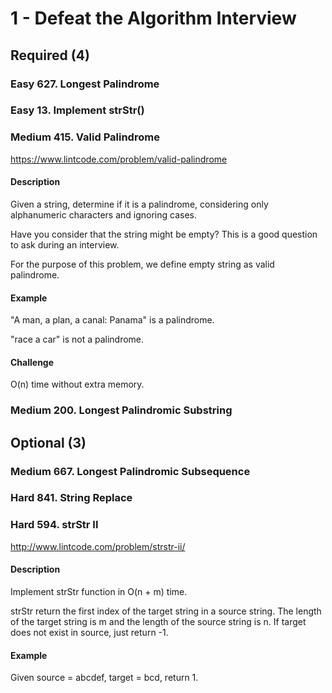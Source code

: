 # 1 - Defeat the Algorithm Interview

## Required (4)

### Easy  627. Longest Palindrome

### Easy  13. Implement strStr()

### Medium  415. Valid Palindrome
https://www.lintcode.com/problem/valid-palindrome

#### Description
Given a string, determine if it is a palindrome, considering only alphanumeric characters and ignoring cases.

Have you consider that the string might be empty? This is a good question to ask during an interview.

For the purpose of this problem, we define empty string as valid palindrome.

#### Example
"A man, a plan, a canal: Panama" is a palindrome.

"race a car" is not a palindrome.

#### Challenge
O(n) time without extra memory.

### Medium  200. Longest Palindromic Substring

## Optional (3)

### Medium  667. Longest Palindromic Subsequence

### Hard  841. String Replace

### Hard  594. strStr II
http://www.lintcode.com/problem/strstr-ii/

#### Description
Implement strStr function in O(n + m) time.

strStr return the first index of the target string in a source string. The length of the target string is m and the length of the source string is n.
If target does not exist in source, just return -1.

#### Example
Given source = abcdef, target = bcd, return 1.
